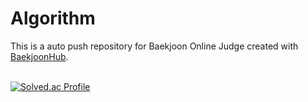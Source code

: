 # Algorithm
This is a auto push repository for Baekjoon Online Judge created with [BaekjoonHub](https://github.com/BaekjoonHub/BaekjoonHub).
<br><br>


[![Solved.ac Profile](http://mazassumnida.wtf/api/generate_badge?boj=dlswns6610)](https://solved.ac/dlswns6610)
